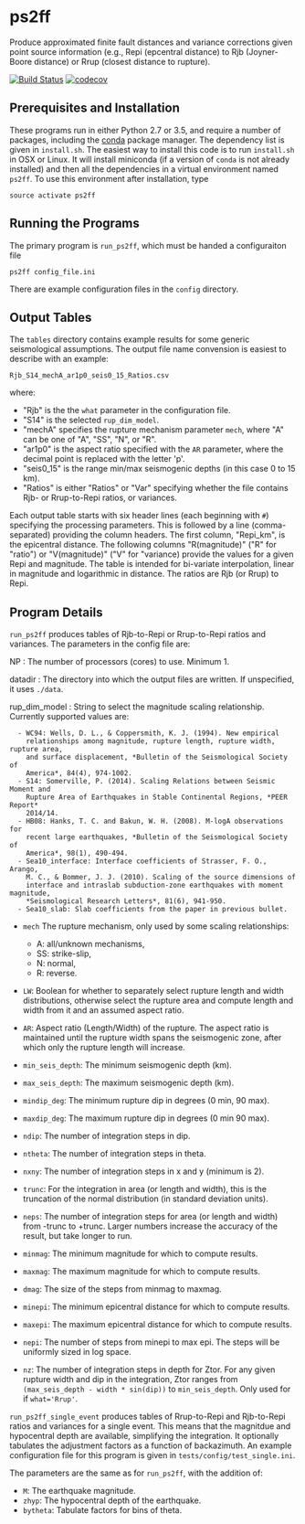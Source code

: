 ps2ff
=====
Produce approximated finite fault distances and variance corrections given
point source information (e.g., Repi (epcentral distance) to Rjb (Joyner-Boore
distance) or Rrup (closest distance to rupture).

[![Build Status](https://travis-ci.org/usgs/ps2ff.svg?branch=master)](https://travis-ci.org/usgs/ps2ff)
[![codecov](https://codecov.io/gh/usgs/ps2ff/branch/master/graph/badge.svg)](https://codecov.io/gh/usgs/ps2ff)


Prerequisites and Installation
------------------------------
These programs run in either Python 2.7 or 3.5, and require a number of
packages, including the [conda](https://conda.io/docs/) package manager.
The dependency list is given in `install.sh`. The easiest way to install
this code is to run `install.sh` in OSX or Linux. It will install
miniconda (if a version of `conda` is not already installed) and then all
the dependencies in a virtual environment named `ps2ff`. To use this
environment after installation, type
```
source activate ps2ff
```

Running the Programs
--------------------
The primary program is `run_ps2ff`, which must be handed a configuraiton file
```
ps2ff config_file.ini
```
There are example configuration files in the `config` directory. 

Output Tables
-------------
The `tables` directory contains example results for some generic seismological
assumptions. The output file name convension is easiest to describe with an
example:
```
Rjb_S14_mechA_ar1p0_seis0_15_Ratios.csv
```
where:
 - "Rjb" is the the `what` parameter in the configuration file.
 - "S14" is the selected `rup_dim_model`.
 - "mechA" specifies the rupture mechanism parameter `mech`, where "A" can
   be one of "A", "SS", "N", or "R".
 - "ar1p0" is the aspect ratio specified with the `AR` parameter, where the
   decimal point is replaced with the letter 'p'.
 - "seis0_15" is the range min/max seismogenic depths (in this case 0 to 15
   km).
 - "Ratios" is either "Ratios" or "Var" specifying whether the file contains
   Rjb- or Rrup-to-Repi ratios, or variances.

Each output table starts with six header lines (each beginning with `#`)
specifying the processing parameters. This is followed by a line
(comma-separated) providing the column headers. The first column, "Repi_km",
is the epicentral distance. The following columns "R(magnitude)" ("R" for
"ratio") or "V(magnitude)" ("V" for "variance) provide the values for a given
Repi and magnitude. The table is intended for bi-variate interpolation, linear
in magnitude and logarithmic in distance. The ratios are Rjb (or Rrup) to Repi.


Program Details
---------------

`run_ps2ff` produces tables of Rjb-to-Repi or Rrup-to-Repi ratios and 
variances. The parameters in the config file are:

NP
:   The number of processors (cores) to use. Minimum 1.

datadir
:   The directory into which the output files are written. If
    unspecified, it uses `./data`.

rup_dim_model
:   String to select the magnitude scaling relationship.
    Currently supported values are:

      - WC94: Wells, D. L., & Coppersmith, K. J. (1994). New empirical 
        relationships among magnitude, rupture length, rupture width, rupture area,
        and surface displacement, *Bulletin of the Seismological Society of 
        America*, 84(4), 974-1002.
      - S14: Somerville, P. (2014). Scaling Relations between Seismic Moment and 
        Rupture Area of Earthquakes in Stable Continental Regions, *PEER Report*
        2014/14.
      - HB08: Hanks, T. C. and Bakun, W. H. (2008). M-logA observations for 
        recent large earthquakes, *Bulletin of the Seismological Society of 
        America*, 98(1), 490-494.
      - Sea10_interface: Interface coefficients of Strasser, F. O., Arango, 
        M. C., & Bommer, J. J. (2010). Scaling of the source dimensions of 
        interface and intraslab subduction-zone earthquakes with moment magnitude,
        *Seismological Research Letters*, 81(6), 941-950.
      - Sea10_slab: Slab coefficients from the paper in previous bullet.

- `mech` The rupture mechanism, only used by some scaling relationships:

  - A: all/unknown mechanisms,
  - SS: strike-slip,
  - N: normal,
  - R: reverse.

- `LW`: Boolean for whether to separately select rupture length and width
  distributions, otherwise select the rupture area and compute length and
  width from it and an assumed aspect ratio. 

- `AR`: Aspect ratio (Length/Width) of the rupture. The aspect ratio is
  maintained until the rupture width spans the seismogenic zone, after
  which only the rupture length will increase.

- `min_seis_depth`: The minimum seismogenic depth (km).

- `max_seis_depth`: The maximum seismogenic depth (km).

- `mindip_deg`: The minimum rupture dip in degrees (0 min, 90 max).

- `maxdip_deg`: The maximum rupture dip in degrees (0 min 90 max).

- `ndip`: The number of integration steps in dip.

- `ntheta`: The number of integration steps in theta.

- `nxny`: The number of integration steps in x and y (minimum is 2).

- `trunc`: For the integration in area (or length and width), this is the 
  truncation of the normal distribution (in standard deviation units).

- `neps`: The number of integration steps for area (or length and width)
  from -trunc to +trunc. Larger numbers increase the accuracy of the result,
  but take longer to run.

- `minmag`: The minimum magnitude for which to compute results.

- `maxmag`: The maximum magnitude for which to compute results.

- `dmag`: The size of the steps from minmag to maxmag.

- `minepi`: The minimum epicentral distance for which to compute results.

- `maxepi`: The maximum epicentral distance for which to compute results.

- `nepi`: The number of steps from minepi to max epi. The steps will be 
   uniformly sized in log space.

- `nz`: The number of integration steps in depth for Ztor. For any given
  rupture width and dip in the integration, Ztor ranges from 
  `(max_seis_depth - width * sin(dip))` to `min_seis_depth`. Only used for
  if `what='Rrup'`. 


`run_ps2ff_single_event` produces tables of Rrup-to-Repi and Rjb-to-Repi
ratios and variances for a single event. This means that the magnitdue and
hypocentral depth are available, simplifying the integration. It optionally 
tabulates the adjustment factors as a function of backazimuth. An example 
configuration file for this program is given in
`tests/config/test_single.ini`.

The parameters are the same as for `run_ps2ff`, with the addition of:
- `M`: The earthquake magnitude.
- `zhyp`: The hypocentral depth of the earthquake.
- `bytheta`: Tabulate factors for bins of theta.
